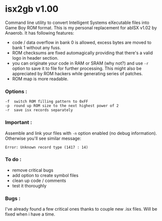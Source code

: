 # isx2gb v1.00

Command line utility to convert Intelligent Systems eXecutable files into Game Boy ROM format. This is my personal replacement for abISX v1.02 by Anaerob. It has following features:

- code / data overflow in bank 0 is allowed, excess bytes are moved to bank 1 without any fuss.
- ROM checksums are fixed automagically providing that there's a valid logo in header section.
- you can originate your code in RAM or SRAM (why not?) and use `-r` option to save it to file for further processing. This might also be appreciated by ROM hackers while generating series of patches.
- ROM map is more readable.

### Options :
```
-f  switch ROM filling pattern to 0xFF
-p  round up ROM size to the next highest power of 2
-r  save isx records separately
```

### Important :
Assemble and link your files with `-n` option enabled (no debug information). Otherwise you'll see similar message:
```
Error: Unknown record type (1417 : 14)
```

### To do :
- remove critical bugs
- add option to create symbol files
- clean up code / comments
- test it thoroughly

### Bugs :
I've already found a few critical ones thanks to couple new .isx files. Will be fixed when i have a time.
